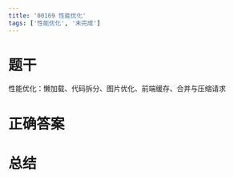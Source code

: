 ```yaml
---
title: '00169 性能优化'
tags: ['性能优化', '未完成']
---
```


# 题干

性能优化：懒加载、代码拆分、图片优化、前端缓存、合并与压缩请求

# 正确答案



# 总结



<script>
  function func() {

  }
  
</script>